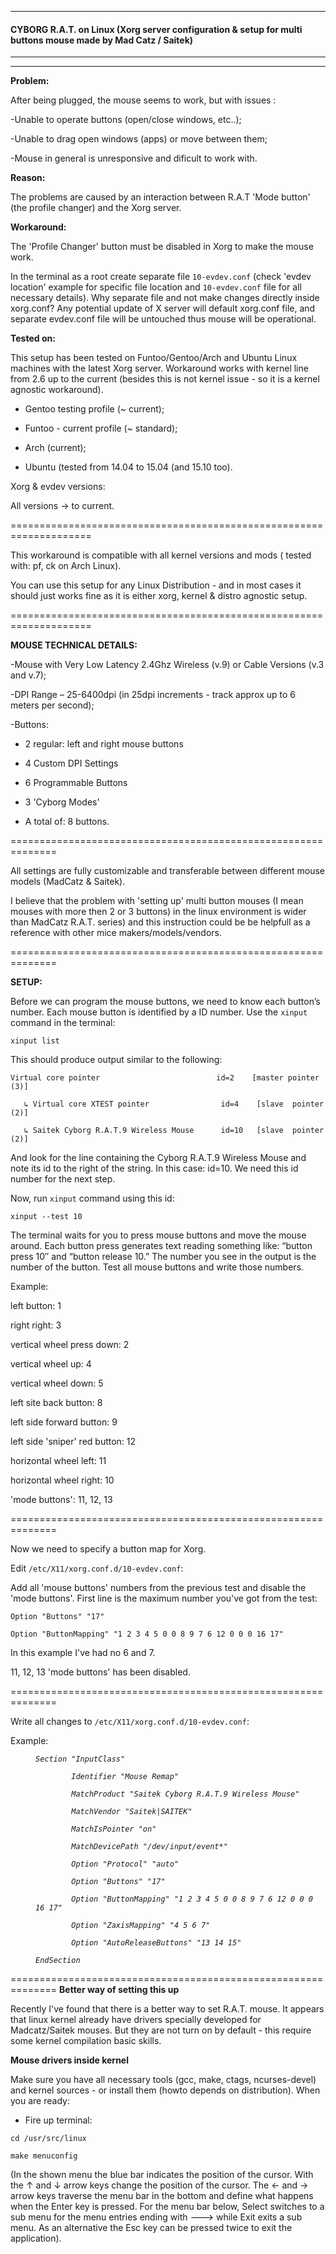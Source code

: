 ***

#### CYBORG R.A.T. on Linux (Xorg server configuration & setup for multi buttons mouse made by Mad Catz / Saitek)
------------------------------------------------------------------------

----------
**Problem:**

After being plugged, the mouse seems to work, but with issues :

-Unable to operate buttons (open/close windows, etc..);

-Unable to drag open windows (apps) or move between them;

-Mouse in general is unresponsive and dificult to work with.

**Reason:** 

The problems are caused by an interaction between R.A.T 'Mode button' (the profile changer) and the Xorg server. 

**Workaround:** 

The 'Profile Changer' button must be disabled in Xorg to make the mouse work. 

In the terminal as a root create separate file `10-evdev.conf` (check 'evdev location' example for specific file location and `10-evdev.conf` file for all necessary details). Why separate file and not make changes directly inside xorg.conf? Any potential update of X server will default xorg.conf file, and separate evdev.conf file will be untouched thus mouse will be operational.

**Tested on:**

This setup has been tested on Funtoo/Gentoo/Arch and Ubuntu Linux machines with the latest Xorg server. Workaround works with kernel line from 2.6 up to the current (besides this is not kernel issue - so it is a kernel agnostic workaround). 

* Gentoo testing profile (~ current);

* Funtoo - current profile (~ standard);

* Arch (current);

* Ubuntu (tested from 14.04 to 15.04 (and 15.10 too).

Xorg & evdev versions: 

All versions -> to current.

====================================================================

This workaround is compatible with all kernel versions and mods ( tested with: pf, ck on Arch Linux). 

You can use this setup for any Linux Distribution - and in most cases it should just works fine as it is either xorg, kernel & distro agnostic setup.

====================================================================

**MOUSE TECHNICAL DETAILS:**

-Mouse with Very Low Latency 2.4Ghz Wireless (v.9) or Cable Versions (v.3 and v.7);

-DPI Range – 25-6400dpi (in 25dpi increments - track approx up to 6 meters per second);

-Buttons:

* 2 regular: left and right mouse buttons

* 4 Custom DPI Settings

* 6 Programmable Buttons

* 3 'Cyborg Modes'

* A total of: 8 buttons.

==============================================================

All settings are fully customizable and transferable between different mouse models (MadCatz & Saitek).

I believe that the problem with 'setting up' multi button mouses (I mean mouses with more then 2 or 3 buttons) in the linux environment is wider than MadCatz R.A.T. series) and this instruction could be be helpfull as a reference with other mice makers/models/vendors.

==============================================================

**SETUP:**

Before we can program the mouse buttons, we need to know each button’s number. Each mouse button is identified by a ID number. Use the `xinput` command in the terminal:

`xinput list`

This should produce output similar to the following:

 ```Virtual core pointer                          id=2    [master pointer  (3)]```
 
```   ↳ Virtual core XTEST pointer                id=4    [slave  pointer  (2)]```

```   ↳ Saitek Cyborg R.A.T.9 Wireless Mouse      id=10   [slave  pointer  (2)]```

And look for the line containing the Cyborg R.A.T.9 Wireless Mouse and note its id to the right of the string. In this case: id=10. We need this id number for the next step.

Now, run `xinput` command using this id:

`xinput --test 10`

The terminal waits for you to press mouse buttons and move the mouse around. Each button press generates text reading something like: “button press 10″ and “button release 10.” The number you see in the output is the number of the button. Test all mouse buttons and  write those numbers.

Example:

left button: 1

right right: 3

vertical wheel press down: 2

vertical wheel up: 4

vertical wheel down: 5

left site back button: 8

left side forward button: 9

left side 'sniper' red button: 12

horizontal wheel left: 11

horizontal wheel right: 10

'mode buttons': 11, 12, 13 


==============================================================

Now we need to specify a button map for Xorg.

Edit `/etc/X11/xorg.conf.d/10-evdev.conf`:

Add all 'mouse buttons' numbers from the previous test and disable the 'mode buttons'. First line is the maximum number you've got from the test:

`Option "Buttons" "17" `

`Option "ButtonMapping" "1 2 3 4 5 0 0 8 9 7 6 12 0 0 0 16 17" `

In this example I've had no 6 and 7.

11, 12, 13 'mode buttons' has been disabled.

==============================================================

Write all changes to `/etc/X11/xorg.conf.d/10-evdev.conf`:

Example:

<em><dd>```Section "InputClass"```

```        Identifier "Mouse Remap"```

```        MatchProduct "Saitek Cyborg R.A.T.9 Wireless Mouse"```

```        MatchVendor "Saitek|SAITEK"```

```        MatchIsPointer "on"```

```        MatchDevicePath "/dev/input/event*"```

```        Option "Protocol" "auto"```

```        Option "Buttons" "17"```

```        Option "ButtonMapping" "1 2 3 4 5 0 0 8 9 7 6 12 0 0 0 16 17"```

```        Option "ZaxisMapping" "4 5 6 7"```

```        Option "AutoReleaseButtons" "13 14 15"```

```EndSection``` </dd></em>

==============================================================
**Better way of setting this up**

Recently I've found that there is a better way to set R.A.T. mouse. It appears that linux kernel already have drivers specially developed for Madcatz/Saitek mouses. But they are not turn on by default - this require some kernel compilation basic skills.

**Mouse drivers inside kernel**

Make sure you have all necessary tools (gcc, make, ctags, ncurses-devel) and kernel sources - or install them (howto depends on distribution). When you are ready: 

- Fire up terminal: 

 ```cd /usr/src/linux```
 
 ```make menuconfig```


(In the shown menu the blue bar indicates the position of the cursor. With the ↑ and ↓ arrow keys change the position of the cursor. The ← and → arrow keys traverse the menu bar in the bottom and define what happens when the Enter key is pressed. For the menu bar below, Select switches to a sub menu for the menu entries ending with ---> while Exit exits a sub menu. As an alternative the Esc key can be pressed twice to exit the application).


